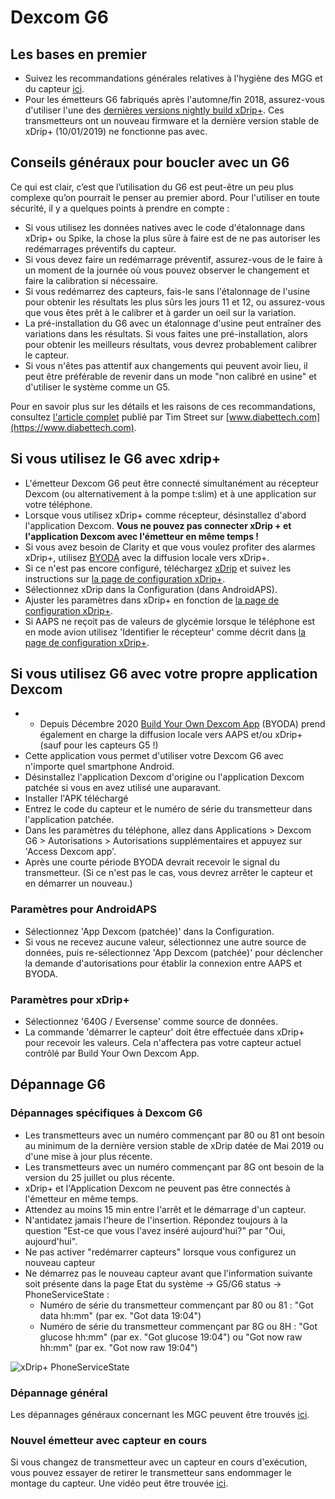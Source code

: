 # Dexcom G6

## Les bases en premier

-   Suivez les recommandations générales relatives à l'hygiène des MGG et du capteur [ici](../Hardware/GeneralCGMRecommendation.md).
-   Pour les émetteurs G6 fabriqués après l'automne/fin 2018, assurez-vous d'utiliser l'une des [dernières versions nightly build xDrip+](https://github.com/NightscoutFoundation/xDrip/releases). Ces transmetteurs ont un nouveau firmware et la dernière version stable de xDrip+ (10/01/2019) ne fonctionne pas avec.

## Conseils généraux pour boucler avec un G6

Ce qui est clair, c’est que l’utilisation du G6 est peut-être un peu plus complexe qu’on pourrait le penser au premier abord. Pour l'utiliser en toute sécurité, il y a quelques points à prendre en compte :

-   Si vous utilisez les données natives avec le code d'étalonnage dans xDrip+ ou Spike, la chose la plus sûre à faire est de ne pas autoriser les redémarrages préventifs du capteur.
-   Si vous devez faire un redémarrage préventif, assurez-vous de le faire à un moment de la journée où vous pouvez observer le changement et faire la calibration si nécessaire.
-   Si vous redémarrez des capteurs, fais-le sans l'étalonnage de l'usine pour obtenir les résultats les plus sûrs les jours 11 et 12, ou assurez-vous que vous êtes prêt à le calibrer et à garder un oeil sur la variation.
-   La pré-installation du G6 avec un étalonnage d'usine peut entraîner des variations dans les résultats. Si vous faites une pré-installation, alors pour obtenir les meilleurs résultats, vous devrez probablement calibrer le capteur.
-   Si vous n'êtes pas attentif aux changements qui peuvent avoir lieu, il peut être préférable de revenir dans un mode "non calibré en usine" et d'utiliser le système comme un G5.

Pour en savoir plus sur les détails et les raisons de ces recommandations, consultez [l'article complet](https://www.diabettech.com/artificial-pancreas/diy-looping-and-cgm/) publié par Tim Street sur [www.diabettech.com](https://www.diabettech.com).

## Si vous utilisez le G6 avec xdrip+

-   L'émetteur Dexcom G6 peut être connecté simultanément au récepteur Dexcom (ou alternativement à la pompe t:slim) et à une application sur votre téléphone.
-   Lorsque vous utilisez xDrip+ comme récepteur, désinstallez d'abord l'application Dexcom. **Vous ne pouvez pas connecter xDrip + et l'application Dexcom avec l'émetteur en même temps !**
-   Si vous avez besoin de Clarity et que vous voulez profiter des alarmes xDrip+, utilisez [BYODA](../Hardware/DexcomG6.html#si-vous-utilisez-le-g6-avec-votre-propre-application-dexcom) avec la diffusion locale vers xDrip+.
-   Si ce n'est pas encore configuré, téléchargez [xDrip](https://github.com/NightscoutFoundation/xDrip) et suivez les instructions sur [la page de configuration xDrip+](../Configuration/xdrip.md).
-   Sélectionnez xDrip dans la Configuration (dans AndroidAPS).
-   Ajuster les paramètres dans xDrip+ en fonction de [la page de configuration xDrip+](../Configuration/xdrip.md).
-   Si AAPS ne reçoit pas de valeurs de glycémie lorsque le téléphone est en mode avion utilisez 'Identifier le récepteur' comme décrit dans [la page de configuration xDrip+](../Configuration/xdrip.md).

## Si vous utilisez G6 avec votre propre application Dexcom

-   * Depuis Décembre 2020 [Build Your Own Dexcom App](https://docs.google.com/forms/d/e/1FAIpQLScD76G0Y-BlL4tZljaFkjlwuqhT83QlFM5v6ZEfO7gCU98iJQ/viewform?fbzx=2196386787609383750&fbclid=IwAR2aL8Cps1s6W8apUVK-gOqgGpA-McMPJj9Y8emf_P0-_gAsmJs6QwAY-o0) (BYODA) prend également en charge la diffusion locale vers AAPS et/ou xDrip+ (sauf pour les capteurs G5 !)
-   Cette application vous permet d'utiliser votre Dexcom G6 avec n'importe quel smartphone Android.
-   Désinstallez l'application Dexcom d'origine ou l'application Dexcom patchée si vous en avez utilisé une auparavant.
-   Installer l'APK téléchargé
-   Entrez le code du capteur et le numéro de série du transmetteur dans l'application patchée.
-   Dans les paramètres du téléphone, allez dans Applications > Dexcom G6 > Autorisations > Autorisations supplémentaires et appuyez sur 'Access Dexcom app'.
-   Après une courte période BYODA devrait recevoir le signal du transmetteur. (Si ce n'est pas le cas, vous devrez arrêter le capteur et en démarrer un nouveau.)

### Paramètres pour AndroidAPS

-   Sélectionnez 'App Dexcom (patchée)' dans la Configuration.
-   Si vous ne recevez aucune valeur, sélectionnez une autre source de données, puis re-sélectionnez 'App Dexcom (patchée)' pour déclencher la demande d'autorisations pour établir la connexion entre AAPS et BYODA.

### Paramètres pour xDrip+

-   Sélectionnez '640G / Eversense' comme source de données.
-   La commande 'démarrer le capteur' doit être effectuée dans xDrip+ pour recevoir les valeurs. Cela n'affectera pas votre capteur actuel contrôlé par Build Your Own Dexcom App.

## Dépannage G6

### Dépannages spécifiques à Dexcom G6

-   Les transmetteurs avec un numéro commençant par 80 ou 81 ont besoin au minimum de la dernière version stable de xDrip datée de Mai 2019 ou d'une mise à jour plus récente.
-   Les transmetteurs avec un numéro commençant par 8G ont besoin de la version du 25 juillet ou plus récente.
-   xDrip+ et l'Application Dexcom ne peuvent pas être connectés à l'émetteur en même temps.
-   Attendez au moins 15 min entre l'arrêt et le démarrage d'un capteur.
-   N'antidatez jamais l'heure de l'insertion. Répondez toujours à la question "Est-ce que vous l'avez inséré aujourd'hui?" par "Oui, aujourd'hui".
-   Ne pas activer "redémarrer capteurs" lorsque vous configurez un nouveau capteur
-   Ne démarrez pas le nouveau capteur avant que l'information suivante soit présente dans la page Etat du système -> G5/G6 status -> PhoneServiceState :
    -   Numéro de série du transmetteur commençant par 80 ou 81 : "Got data hh:mm" (par ex. "Got data 19:04")
    -   Numéro de série du transmetteur commençant par 8G ou 8H : "Got glucose hh:mm" (par ex. "Got glucose 19:04") ou "Got now raw hh:mm" (par ex. "Got now raw 19:04")

![xDrip+ PhoneServiceState](../images/xDrip_Dexcom_PhoneServiceState.png)

### Dépannage général

Les dépannages généraux concernant les MGC peuvent être trouvés [ici](./GeneralCGMRecommendation#depannage).

### Nouvel émetteur avec capteur en cours

Si vous changez de transmetteur avec un capteur en cours d'exécution, vous pouvez essayer de retirer le transmetteur sans endommager le montage du capteur. Une vidéo peut être trouvée [ici](https://youtu.be/tx-kTsrkNUM).
